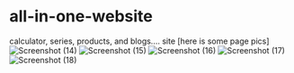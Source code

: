 # all-in-one-website
calculator, series, products, and blogs.... site
[here is some page pics]![Screenshot (14)](https://user-images.githubusercontent.com/103081646/175827430-49accb0e-3a95-47f1-b634-045e56925e3f.png)
![Screenshot (15)](https://user-images.githubusercontent.com/103081646/175827435-0aa52697-8e0d-40e8-89e3-e5c0864845ca.png)
![Screenshot (16)](https://user-images.githubusercontent.com/103081646/175827446-5cb75d42-9764-4791-bea9-691d253012c9.png)
![Screenshot (17)](https://user-images.githubusercontent.com/103081646/175827448-26c9669c-b62d-469f-83eb-b712a345271b.png)
![Screenshot (18)](https://user-images.githubusercontent.com/103081646/175827457-3941a62d-996d-4064-a780-1312c0cc130e.png)
